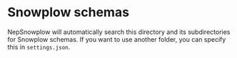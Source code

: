 # Snowplow schemas

NepSnowplow will automatically search this directory and its subdirectories for
Snowplow schemas. If you want to use another folder, you can specify this in
`settings.json`.
